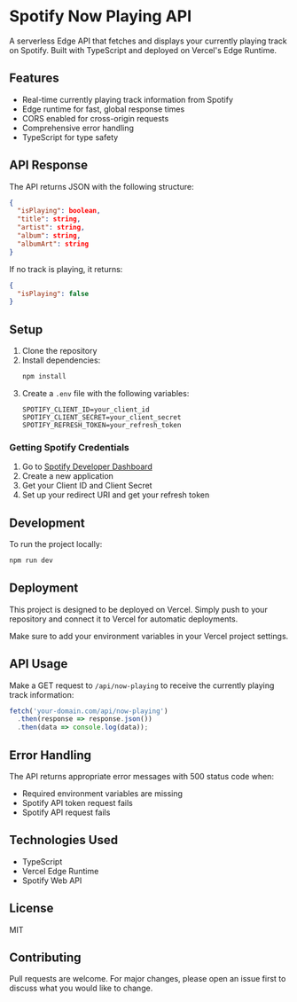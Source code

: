 # Spotify Now Playing API

A serverless Edge API that fetches and displays your currently playing track on Spotify. Built with TypeScript and deployed on Vercel's Edge Runtime.

## Features

- Real-time currently playing track information from Spotify
- Edge runtime for fast, global response times
- CORS enabled for cross-origin requests
- Comprehensive error handling
- TypeScript for type safety

## API Response

The API returns JSON with the following structure:

```json
{
  "isPlaying": boolean,
  "title": string,
  "artist": string,
  "album": string,
  "albumArt": string
}
```

If no track is playing, it returns:
```json
{
  "isPlaying": false
}
```

## Setup

1. Clone the repository
2. Install dependencies:
   ```bash
   npm install
   ```
3. Create a `.env` file with the following variables:
   ```
   SPOTIFY_CLIENT_ID=your_client_id
   SPOTIFY_CLIENT_SECRET=your_client_secret
   SPOTIFY_REFRESH_TOKEN=your_refresh_token
   ```

### Getting Spotify Credentials

1. Go to [Spotify Developer Dashboard](https://developer.spotify.com/dashboard)
2. Create a new application
3. Get your Client ID and Client Secret
4. Set up your redirect URI and get your refresh token

## Development

To run the project locally:

```bash
npm run dev
```

## Deployment

This project is designed to be deployed on Vercel. Simply push to your repository and connect it to Vercel for automatic deployments.

Make sure to add your environment variables in your Vercel project settings.

## API Usage

Make a GET request to `/api/now-playing` to receive the currently playing track information:

```javascript
fetch('your-domain.com/api/now-playing')
  .then(response => response.json())
  .then(data => console.log(data));
```

## Error Handling

The API returns appropriate error messages with 500 status code when:
- Required environment variables are missing
- Spotify API token request fails
- Spotify API request fails

## Technologies Used

- TypeScript
- Vercel Edge Runtime
- Spotify Web API

## License

MIT

## Contributing

Pull requests are welcome. For major changes, please open an issue first to discuss what you would like to change. 